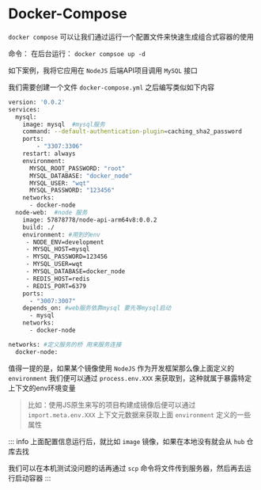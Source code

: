 # Docker-Compose

`docker compose` 可以让我们通过运行一个配置文件来快速生成组合式容器的使用

命令：
在后台运行： `docker compsoe up -d`

如下案例，我将它应用在 `NodeJS` 后端API项目调用 `MySQL` 接口

我们需要创建一个文件 `docker-compose.yml` 之后编写类似如下内容

```bash
version: '0.0.2'
services:
  mysql:
    image: mysql  #mysql服务
    command: --default-authentication-plugin=caching_sha2_password
    ports:
        - "3307:3306"
    restart: always
    environment:
      MYSQL_ROOT_PASSWORD: "root"
      MYSQL_DATABASE: "docker_node"
      MYSQL_USER: "wqt"
      MYSQL_PASSWORD: "123456"
    networks:
      - docker-node
  node-web:  #node 服务
    image: 57878778/node-api-arm64v8:0.0.2
    build: ./
    environment: #用到的env
     - NODE_ENV=development
     - MYSQL_HOST=mysql
     - MYSQL_PASSWORD=123456
     - MYSQL_USER=wqt
     - MYSQL_DATABASE=docker_node
     - REDIS_HOST=redis
     - REDIS_PORT=6379
    ports:
      - "3007:3007"
    depends_on: #web服务依靠mysql 要先等mysql启动
      - mysql
    networks:
      - docker-node

networks: #定义服务的桥 用来服务连接
  docker-node:
```

值得一提的是，如果某个镜像使用 `NodeJS` 作为开发框架那么像上面定义的 `environment` 我们便可以通过 `process.env.XXX` 来获取到，这种就属于暴露特定上下文的env环境变量

> 比如：使用JS原生来写的项目构建成镜像后便可以通过 `import.meta.env.XXX` 上下文元数据来获取上面 `environment` 定义的一些属性

::: info
上面配置信息运行后，就比如 `image` 镜像，如果在本地没有就会从 `hub` 仓库去找

我们可以在本机测试没问题的话再通过 `scp` 命令将文件传到服务器，然后再去运行启动容器
:::
